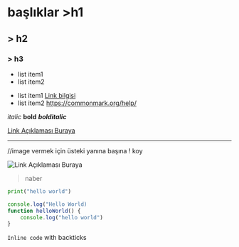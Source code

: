 # başlıklar >h1
## > h2
### > h3

- list item1
- list item2

* list item1 [Link bilgisi](https://www.google.com)
* list item2 https://commonmark.org/help/

*italic*
**bold**
***bolditalic***

[Link Açıklaması Buraya](https://www.google.com)

-------------------------------------------------

//image vermek için üsteki yanına başına ! koy

![Link Açıklaması Buraya](https://picsum.photos/200/300)




> naber

```python
print("hello world")
```
```javascript
console.log("Hello World)
function helloWorld() {
    console.log("hello world")
}
```

`Inline code` with backticks